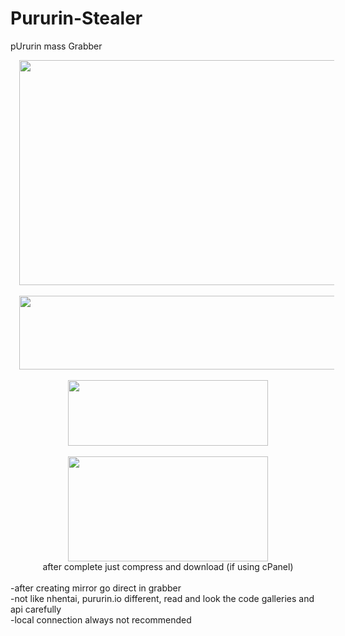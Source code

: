 # Pururin-Stealer
pUrurin mass Grabber

<div class="separator" style="clear: both; text-align: center;">
<a href="https://2.bp.blogspot.com/-o7-27zxsJ7U/XENqnpBy07I/AAAAAAAABOI/VaB3qbfITewRpNJOtcplK0nc5esBoAGCwCLcBGAs/s1600/Screenshot_3.jpg" imageanchor="1" style="margin-left: 1em; margin-right: 1em;"><img border="0" data-original-height="900" data-original-width="1600" height="360" src="https://2.bp.blogspot.com/-o7-27zxsJ7U/XENqnpBy07I/AAAAAAAABOI/VaB3qbfITewRpNJOtcplK0nc5esBoAGCwCLcBGAs/s640/Screenshot_3.jpg" width="640" /></a></div>
<div class="separator" style="clear: both; text-align: center;">
</div>
<div class="separator" style="clear: both; text-align: center;">
</div>
<div class="separator" style="clear: both; text-align: center;">
<br /></div>
<div class="separator" style="clear: both; text-align: center;">
<a href="https://1.bp.blogspot.com/-hzr2DBAQLxw/XENq6Pgn1wI/AAAAAAAABOQ/R7pXI0KWcJApdzhuB_IRlP3g_3oy2k9FwCLcBGAs/s1600/Screenshot_1.jpg" imageanchor="1" style="margin-left: 1em; margin-right: 1em;"><img border="0" data-original-height="216" data-original-width="1155" height="118" src="https://1.bp.blogspot.com/-hzr2DBAQLxw/XENq6Pgn1wI/AAAAAAAABOQ/R7pXI0KWcJApdzhuB_IRlP3g_3oy2k9FwCLcBGAs/s640/Screenshot_1.jpg" width="640" /></a></div>
<div class="separator" style="clear: both; text-align: center;">
</div>
<div class="separator" style="clear: both; text-align: center;">
<br /></div>
<div class="separator" style="clear: both; text-align: center;">
<a href="https://3.bp.blogspot.com/-y2a2iyDD4EQ/XENsn0Oz7qI/AAAAAAAABOc/HcJCr71QfMYoUfPCFrbLXuJelSzC-tQSgCLcBGAs/s1600/Screenshot_2.jpg" imageanchor="1" style="margin-left: 1em; margin-right: 1em;"><img border="0" data-original-height="143" data-original-width="433" height="105" src="https://3.bp.blogspot.com/-y2a2iyDD4EQ/XENsn0Oz7qI/AAAAAAAABOc/HcJCr71QfMYoUfPCFrbLXuJelSzC-tQSgCLcBGAs/s320/Screenshot_2.jpg" width="320" /></a></div>
<div class="separator" style="clear: both; text-align: center;">
<br /></div>
<div class="separator" style="clear: both; text-align: center;">
<a href="https://1.bp.blogspot.com/-zNCQWk-jZeI/XENt_Ek2AAI/AAAAAAAABO0/7qa5ty09XScOv5ueRhvZFrwCsEEaOcawgCLcBGAs/s1600/Screenshot_4.jpg" imageanchor="1" style="margin-left: 1em; margin-right: 1em;"><img border="0" data-original-height="840" data-original-width="1600" height="168" src="https://1.bp.blogspot.com/-zNCQWk-jZeI/XENt_Ek2AAI/AAAAAAAABO0/7qa5ty09XScOv5ueRhvZFrwCsEEaOcawgCLcBGAs/s320/Screenshot_4.jpg" width="320" /></a></div>
<div class="separator" style="clear: both; text-align: center;">
after complete just compress and download (if using cPanel)</div>
<div class="separator" style="clear: both; text-align: center;">
<br /></div>
<div class="separator" style="clear: both; text-align: center;">
</div>
<div class="separator" style="clear: both; text-align: left;">
-after creating mirror go direct in grabber</div>
<div class="separator" style="clear: both; text-align: left;">
-not like nhentai, pururin.io different, read and look the code galleries and api&nbsp;carefully</div>
<div class="separator" style="clear: both; text-align: left;">
-local connection always not recommended</div>
<div class="separator" style="clear: both; text-align: center;">
<br /></div>
<div class="separator" style="clear: both; text-align: center;">
<br /></div>
<div class="separator" style="clear: both; text-align: center;">
</div>
<div class="separator" style="clear: both; text-align: center;">
<br /></div>
